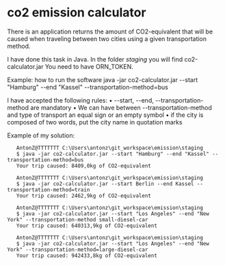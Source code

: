 # co2 emission calculator
There is an application returns the amount of CO2-equivalent that will be caused when traveling between two cities using
a given transportation method.

I have done this task in Java. In the folder *staging* you will find co2-calculator.jar  You need to have ORN_TOKEN.


Example: how to run the software
java -jar co2-calculator.jar --start "Hamburg" --end "Kassel" --transportation-method=bus

I have accepted the following rules: 
•	--start, --end, --transportation-method are mandatory
•	We can have  between --transportation-method and type  of transport an equal sign or an empty symbol
•	if the city is composed of two words, put the city name in quotation marks

Example of my solution:

       AntonZ@TTTTTTT C:\Users\antonz\git_workspace\emission\staging
       $ java -jar co2-calculator.jar --start "Hamburg" --end "Kassel" --transportation-method=bus
       Your trip caused: 8409,0kg of CO2-equivalent

       AntonZ@TTTTTTT C:\Users\antonz\git_workspace\emission\staging
       $ java -jar co2-calculator.jar --start Berlin --end Kassel --transportation-method=train
       Your trip caused: 2462,9kg of CO2-equivalent

       AntonZ@TTTTTTT C:\Users\antonz\git_workspace\emission\staging
       $ java -jar co2-calculator.jar --start "Los Angeles" --end "New York" --transportation-method small-diesel-car
       Your trip caused: 640313,9kg of CO2-equivalent
       
       AntonZ@TTTTTTT C:\Users\antonz\git_workspace\emission\staging
       $ java -jar co2-calculator.jar --start "Los Angeles" --end "New York" --transportation-method=large-diesel-car
       Your trip caused: 942433,8kg of CO2-equivalent

